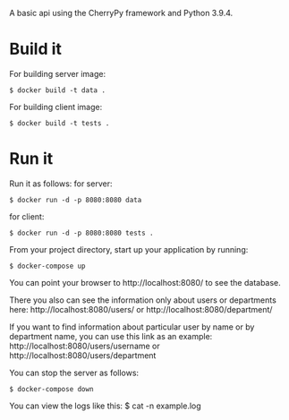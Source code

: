 A basic api using the CherryPy framework and Python 3.9.4.

Build it
==========

For building server image:

```
$ docker build -t data .
```

For building client image:

```
$ docker build -t tests .
```

Run it
========

Run it as follows:
for server:

```
$ docker run -d -p 8080:8080 data
```

for client:

```
$ docker run -d -p 8080:8080 tests .
```

From your project directory, start up your application by running:
```
$ docker-compose up
```

You can point your browser to http://localhost:8080/ to see the database.

There you also can see the information only about users or departments here:
http://localhost:8080/users/ or http://localhost:8080/department/

If you want to find information about particular user by name or by department name, you can use this link as an example:
http://localhost:8080/users/username or http://localhost:8080/users/department 

You can stop the server as follows:
```
$ docker-compose down
```

You can view the logs like this:
$  cat -n example.log

